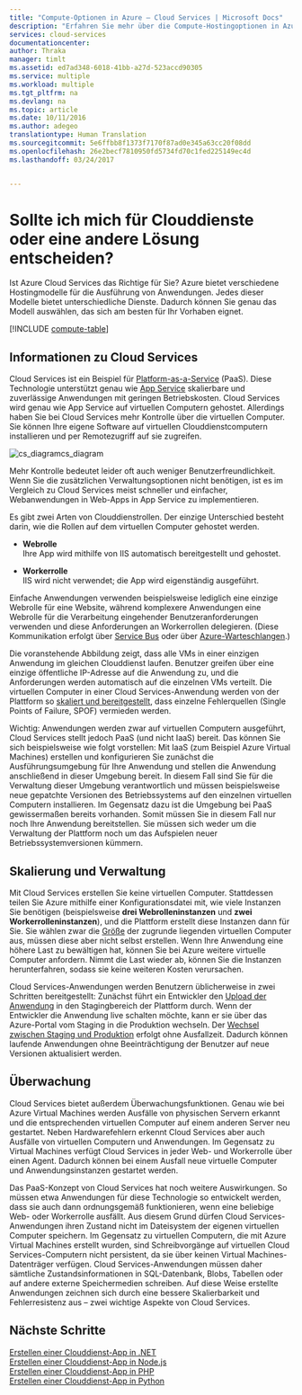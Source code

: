 ```yaml
---
title: "Compute-Optionen in Azure – Cloud Services | Microsoft Docs"
description: "Erfahren Sie mehr über die Compute-Hostingoptionen in Azure und deren Funktionsweise: App Service, Cloud Services und Virtual Machines"
services: cloud-services
documentationcenter: 
author: Thraka
manager: timlt
ms.assetid: ed7ad348-6018-41bb-a27d-523accd90305
ms.service: multiple
ms.workload: multiple
ms.tgt_pltfrm: na
ms.devlang: na
ms.topic: article
ms.date: 10/11/2016
ms.author: adegeo
translationtype: Human Translation
ms.sourcegitcommit: 5e6ffbb8f1373f7170f87ad0e345a63cc20f08dd
ms.openlocfilehash: 26e2becf7810950fd5734fd70c1fed225149ec4d
ms.lasthandoff: 03/24/2017


---
```

# <a name="should-i-choose-cloud-services-or-something-else"></a>Sollte ich mich für Clouddienste oder eine andere Lösung entscheiden?
Ist Azure Cloud Services das Richtige für Sie? Azure bietet verschiedene Hostingmodelle für die Ausführung von Anwendungen. Jedes dieser Modelle bietet unterschiedliche Dienste. Dadurch können Sie genau das Modell auswählen, das sich am besten für Ihr Vorhaben eignet.

[!INCLUDE [compute-table](../../includes/compute-options-table.md)]

<a name="tellmecs"></a>

## <a name="tell-me-about-cloud-services"></a>Informationen zu Cloud Services
Cloud Services ist ein Beispiel für [Platform-as-a-Service](https://azure.microsoft.com/overview/what-is-paas/) (PaaS). Diese Technologie unterstützt genau wie [App Service](../app-service-web/app-service-web-overview.md) skalierbare und zuverlässige Anwendungen mit geringen Betriebskosten. Cloud Services wird genau wie App Service auf virtuellen Computern gehostet. Allerdings haben Sie bei Cloud Services mehr Kontrolle über die virtuellen Computer. Sie können Ihre eigene Software auf virtuellen Clouddienstcomputern installieren und per Remotezugriff auf sie zugreifen.

![cs_diagramcs_diagram](./media/cloud-services-choose-me/diagram.png)

Mehr Kontrolle bedeutet leider oft auch weniger Benutzerfreundlichkeit. Wenn Sie die zusätzlichen Verwaltungsoptionen nicht benötigen, ist es im Vergleich zu Cloud Services meist schneller und einfacher, Webanwendungen in Web-Apps in App Service zu implementieren.

Es gibt zwei Arten von Clouddienstrollen. Der einzige Unterschied besteht darin, wie die Rollen auf dem virtuellen Computer gehostet werden.

* **Webrolle**  
Ihre App wird mithilfe von IIS automatisch bereitgestellt und gehostet.

* **Workerrolle**  
IIS wird nicht verwendet; die App wird eigenständig ausgeführt.

Einfache Anwendungen verwenden beispielsweise lediglich eine einzige Webrolle für eine Website,  während komplexere Anwendungen eine Webrolle für die Verarbeitung eingehender Benutzeranforderungen verwenden und diese Anforderungen an Workerrollen delegieren. (Diese Kommunikation erfolgt über [Service Bus](../service-bus-messaging/service-bus-fundamentals-hybrid-solutions.md) oder über [Azure-Warteschlangen](../storage/storage-introduction.md).)

Die voranstehende Abbildung zeigt, dass alle VMs in einer einzigen Anwendung im gleichen Clouddienst laufen. Benutzer greifen über eine einzige öffentliche IP-Adresse auf die Anwendung zu, und die Anforderungen werden automatisch auf die einzelnen VMs verteilt. Die virtuellen Computer in einer Cloud Services-Anwendung werden von der Plattform so [skaliert und bereitgestellt](cloud-services-how-to-scale.md), dass einzelne Fehlerquellen (Single Points of Failure, SPOF) vermieden werden.

Wichtig: Anwendungen werden zwar auf virtuellen Computern ausgeführt, Cloud Services stellt jedoch PaaS (und nicht IaaS) bereit. Das können Sie sich beispielsweise wie folgt vorstellen: Mit IaaS (zum Beispiel Azure Virtual Machines) erstellen und konfigurieren Sie zunächst die Ausführungsumgebung für Ihre Anwendung und stellen die Anwendung anschließend in dieser Umgebung bereit. In diesem Fall sind Sie für die Verwaltung dieser Umgebung verantwortlich und müssen beispielsweise neue gepatchte Versionen des Betriebssystems auf den einzelnen virtuellen Computern installieren. Im Gegensatz dazu ist die Umgebung bei PaaS gewissermaßen bereits vorhanden. Somit müssen Sie in diesem Fall nur noch Ihre Anwendung bereitstellen. Sie müssen sich weder um die Verwaltung der Plattform noch um das Aufspielen neuer Betriebssystemversionen kümmern.

## <a name="scaling-and-management"></a>Skalierung und Verwaltung
Mit Cloud Services erstellen Sie keine virtuellen Computer. Stattdessen teilen Sie Azure mithilfe einer Konfigurationsdatei mit, wie viele Instanzen Sie benötigen (beispielsweise **drei Webrolleninstanzen** und **zwei Workerrolleninstanzen**), und die Plattform erstellt diese Instanzen dann für Sie.  Sie wählen zwar die [Größe](cloud-services-sizes-specs.md) der zugrunde liegenden virtuellen Computer aus, müssen diese aber nicht selbst erstellen. Wenn Ihre Anwendung eine höhere Last zu bewältigen hat, können Sie bei Azure weitere virtuelle Computer anfordern. Nimmt die Last wieder ab, können Sie die Instanzen herunterfahren, sodass sie keine weiteren Kosten verursachen.

Cloud Services-Anwendungen werden Benutzern üblicherweise in zwei Schritten bereitgestellt: Zunächst führt ein Entwickler den [Upload der Anwendung](cloud-services-how-to-create-deploy.md) in den Stagingbereich der Plattform durch. Wenn der Entwickler die Anwendung live schalten möchte, kann er sie über das Azure-Portal vom Staging in die Produktion wechseln. Der [Wechsel zwischen Staging und Produktion](cloud-services-nodejs-stage-application.md) erfolgt ohne Ausfallzeit. Dadurch können laufende Anwendungen ohne Beeinträchtigung der Benutzer auf neue Versionen aktualisiert werden.

## <a name="monitoring"></a>Überwachung
Cloud Services bietet außerdem Überwachungsfunktionen. Genau wie bei Azure Virtual Machines werden Ausfälle von physischen Servern erkannt und die entsprechenden virtuellen Computer auf einem anderen Server neu gestartet. Neben Hardwarefehlern erkennt Cloud Services aber auch Ausfälle von virtuellen Computern und Anwendungen. Im Gegensatz zu Virtual Machines verfügt Cloud Services in jeder Web- und Workerrolle über einen Agent. Dadurch können bei einem Ausfall neue virtuelle Computer und Anwendungsinstanzen gestartet werden.

Das PaaS-Konzept von Cloud Services hat noch weitere Auswirkungen. So müssen etwa Anwendungen für diese Technologie so entwickelt werden, dass sie auch dann ordnungsgemäß funktionieren, wenn eine beliebige Web- oder Workerrolle ausfällt. Aus diesem Grund dürfen Cloud Services-Anwendungen ihren Zustand nicht im Dateisystem der eigenen virtuellen Computer speichern. Im Gegensatz zu virtuellen Computern, die mit Azure Virtual Machines erstellt wurden, sind Schreibvorgänge auf virtuellen Cloud Services-Computern nicht persistent, da sie über keinen Virtual Machines-Datenträger verfügen. Cloud Services-Anwendungen müssen daher sämtliche Zustandsinformationen in SQL-Datenbank, Blobs, Tabellen oder auf andere externe Speichermedien schreiben. Auf diese Weise erstellte Anwendungen zeichnen sich durch eine bessere Skalierbarkeit und Fehlerresistenz aus – zwei wichtige Aspekte von Cloud Services.

## <a name="next-steps"></a>Nächste Schritte
[Erstellen einer Clouddienst-App in .NET](cloud-services-dotnet-get-started.md)  
[Erstellen einer Clouddienst-App in Node.js](cloud-services-nodejs-develop-deploy-app.md)  
[Erstellen einer Clouddienst-App in PHP](../cloud-services-php-create-web-role.md)  
[Erstellen einer Clouddienst-App in Python](cloud-services-python-ptvs.md)


